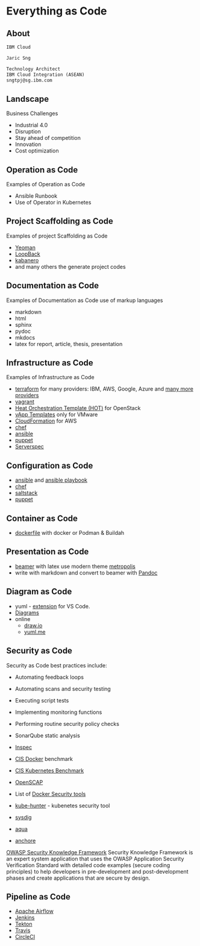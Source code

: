 # Everything as Code

## About

```markdown
IBM Cloud

Jaric Sng

Technology Architect
IBM Cloud Integration (ASEAN)
sngtpj@sg.ibm.com
```

## Landscape

Business Challenges

- Industrial 4.0
- Disruption
- Stay ahead of competition
- Innovation 
- Cost optimization

## Operation as Code

Examples of Operation as Code 

- Ansible Runbook
- Use of Operator in Kubernetes

## Project Scaffolding as Code

Examples of project Scaffolding as Code

- [Yeoman](https://yeoman.io/)
- [LoopBack](https://loopback.io/)
- [kabanero](https://kabanero.io/)
- and many others the generate project codes

## Documentation as Code

Examples of Documentation as Code use of markup languages

- markdown
- html
- sphinx
- pydoc
- mkdocs
- latex for report, article, thesis, presentation

## Infrastructure as Code

Examples of Infrastructure as Code

- [terraform](https://www.terraform.io/intro/index.html) for many providers: IBM, AWS, Google, Azure and [many more providers](https://www.terraform.io/docs/providers/index.html)
- [vagrant](https://www.vagrantup.com/intro/getting-started)
- [Heat Orchestration Template (HOT)](https://docs.openstack.org/heat/rocky/template_guide/hot_guide.html) for OpenStack
- [vApp Templates](https://docs.vmware.com/en/VMware-Cloud-Director/10.0/com.vmware.vcloud.tenantportal.doc/GUID-D5737821-C3A4-4C73-8959-CA293C12A7DE.html) only for VMware
- [CloudFormation](https://aws.amazon.com/cloudformation/) for AWS 
- [chef](https://www.chef.io/)
- [ansible](https://www.ansible.com/resources/get-started)
- [puppet](https://puppet.com/)
- [Serverspec](https://serverspec.org/)

## Configuration as Code

- [ansible](https://www.ansible.com/resources/get-started) and [ansible playbook](https://docs.ansible.com/ansible/latest/user_guide/playbooks.html)
- [chef](https://www.chef.io/configuration-management/)
- [saltstack](https://www.saltstack.com/)
- [puppet](https://puppet.com/)

## Container as Code

- [dockerfile](https://docs.docker.com/engine/reference/builder/) with docker or Podman & Buildah

## Presentation as Code

- [beamer](https://www.overleaf.com/learn/latex/beamer) with latex use modern theme [metropolis](https://github.com/matze/mtheme)
- write with markdown and convert to beamer with [Pandoc](https://pandoc.org/)

## Diagram as Code

- yuml - [extension](https://marketplace.visualstudio.com/items?itemName=JaimeOlivares.yuml) for VS Code.
- [Diagrams](https://diagrams.mingrammer.com/docs/getting-started/examples)
- online
    - [draw.io](https://app.diagrams.net/)
    - [yuml.me](https://yuml.me/)

## Security as Code

Security as Code best practices include:

- Automating feedback loops
- Automating scans and security testing
- Executing script tests
- Implementing monitoring functions
- Performing routine security policy checks

- SonarQube static analysis
- [Inspec](https://github.com/inspec/inspec) 
- [CIS Docker](https://github.com/dev-sec/cis-docker-benchmark) benchmark
- [CIS Kubernetes Benchmark](https://github.com/dev-sec/cis-kubernetes-benchmark)
- [OpenSCAP](https://www.open-scap.org/)
- List of [Docker Security tools](https://sysdig.com/blog/20-docker-security-tools/)
- [kube-hunter](https://github.com/aquasecurity/kube-hunter) - kubenetes security tool
- [sysdig](https://sysdig.com/)
- [aqua](https://www.aquasec.com/)
- [anchore](https://anchore.com/)

[OWASP Security Knowledge Framework](https://github.com/blabla1337/skf-flask)
Security Knowledge Framework is an expert system application that uses the OWASP Application Security Verification Standard with detailed code examples (secure coding principles) to help developers in pre-development and post-development phases and create applications that are secure by design.

## Pipeline as Code

- [Apache Airflow](https://airflow.apache.org/)
- [Jenkins](https://www.jenkins.io/)
- [Tekton](https://github.com/tektoncd/pipeline#-tekton-pipelines)
- [Travis](https://travis-ci.org/)
- [CircleCI](https://circleci.com/)